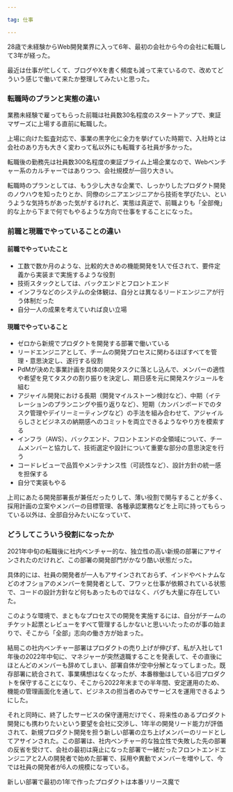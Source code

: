 ```yaml
---

tag: 仕事

---
```


28歳で未経験からWeb開発業界に入って6年、最初の会社から今の会社に転職して3年が経った。

最近は仕事が忙しくて、ブログやXを書く頻度も減って来ているので、改めてどういう感じで働いて来たか整理してみたいと思った。

### 転職時のプランと実態の違い

業務未経験で雇ってもらった前職は社員数30名程度のスタートアップで、東証マザーズに上場する直前に転職した。

上場に向けた監査対応で、事業の黒字化に全力を挙げていた時期で、入社時とは会社のあり方も大きく変わって私以外にも転職する社員が多かった。

転職後の勤務先は社員数300名程度の東証プライム上場企業なので、Webベンチャー系のカルチャーではありつつ、会社規模が一回り大きい。

転職時のプランとしては、もう少し大きな企業で、しっかりしたプロダクト開発のノウハウを知ったりとか、同僚のシニアエンジニアから技術を学びたい、というような気持ちがあった気がするけれど、実態は真逆で、前職よりも「全部俺」的な上から下まで何でもやるような方向で仕事をすることになった。

### 前職と現職でやっていることの違い

#### 前職でやっていたこと

- 工数で数か月のような、比較的大きめの機能開発を1人で任されて、要件定義から実装まで実施するような役割
- 技術スタックとしては、バックエンドとフロントエンド
- インフラなどのシステムの全体観は、自分とは異なるリードエンジニアが行う体制だった
- 自分一人の成果を考えていれば良い立場

#### 現職でやっていること

- ゼロから新規でプロダクトを開発する部署で働いている
- リードエンジニアとして、チームの開発プロセスに関わるほぼすべてを管理・意思決定し、遂行する役割
- PdMが決めた事業計画を具体の開発タスクに落とし込んで、メンバーの適性や希望を見てタスクの割り振りを決定し、期日感を元に開発スケジュールを組む
- アジャイル開発における長期（開発マイルストーン検討など）、中期（イテレーションのプランニングや振り返りなど）、短期（カンバンボードでのタスク管理やデイリーミーティングなど）の手法を組み合わせて、アジャイルらしさとビジネスの納期感へのコミットを両立できるようなやり方を模索する
- インフラ（AWS）、バックエンド、フロントエンドの全領域について、チームメンバーと協力して、技術選定や設計について重要な部分の意思決定を行う
- コードレビューで品質やメンテナンス性（可読性など）、設計方針の統一感を担保する
- 自分で実装もやる

上司にあたる開発部署長が兼任だったりして、薄い役割で関与することが多く、採用計画の立案やメンバーの目標管理、各種承認業務などを上司に持ってもらっている以外は、全部自分みたいになっていて、

### どうしてこういう役割になったか

2021年中旬の転職後に社内ベンチャー的な、独立性の高い新規の部署にアサインされたのだけれど、この部署の開発部門がかなり酷い状態だった。

具体的には、社員の開発者が一人もアサインされておらず、インドやベトナムなどのオフショアのメンバーを開発者として、フワッと仕事が依頼されている状態で、コードの設計方針など何もあったものではなく、バグも大量に存在していた。

このような環境で、まともなプロセスでの開発を実施するには、自分がチームのチケット起票とレビューをすべて管理するしかないと思いいたったのが事の始まりで、そこから「全部」志向の働き方が始まった。

結局この社内ベンチャー部署はプロダクトの売り上げが伸びず、私が入社して1年後の2022年中旬に、マネジャーが突然退職することを発表して、その直後にほとんどのメンバーも辞めてしまい、部署自体が空中分解となってしまった。既存部署に統合されて、事業構想はなくなったが、本番稼働はしている旧プロダクトを保守することになり、そこから2022年末までの半年間、安定運用のため、機能の管理画面化を通して、ビジネスの担当者のみでサービスを運用できるようにした。

それと同時に、終了したサービスの保守運用だけでく、将来性のあるプロダクト開発にも携わりたいという要望を会社に交渉し、1年半の開発リード能力が評価されて、新規プロダクト開発を担う新しい部署の立ち上げメンバーのリードとしてアサインされた。この部署は、社内ベンチャー的な独立性で失敗した先の部署の反省を受けて、会社の最初は廃止になった部署で一緒だったフロントエンドエンジニアと2人の開発者で始めた部署で、採用や異動でメンバーを増やして、今では社員の開発者が6人の規模になっている。

新しい部署で最初の1年で作ったプロダクトは本番リリース魔で
